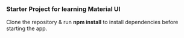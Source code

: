 ### Starter Project for learning Material UI

Clone the repository & run **npm install** to install dependencies before starting the app.